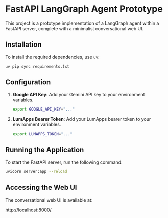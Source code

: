 # FastAPI LangGraph Agent Prototype

This project is a prototype implementation of a LangGraph agent within a FastAPI server, complete with a minimalist conversational web UI.

## Installation

To install the required dependencies, use `uv`:

```bash
uv pip sync requirements.txt
```

## Configuration

1.  **Google API Key**: Add your Gemini API key to your environment variables.

    ```bash
    export GOOGLE_API_KEY="..."
    ```

2.  **LumApps Bearer Token**: Add your LumApps bearer token to your environment variables.

    ```bash
    export LUMAPPS_TOKEN="..."
    ```

## Running the Application

To start the FastAPI server, run the following command:

```bash
uvicorn server:app --reload
```

## Accessing the Web UI

The conversational web UI is available at:

[http://localhost:8000/](http://localhost:8000/)